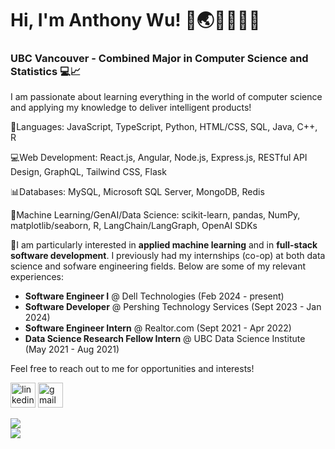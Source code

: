 # Hi, I'm Anthony Wu! 👋🌏🇨🇦🇹🇼
### UBC Vancouver - Combined Major in Computer Science and Statistics 💻📈

I am passionate about learning everything in the world of computer science and applying my knowledge to deliver intelligent products!

🤹Languages: JavaScript, TypeScript, Python, HTML/CSS, SQL, Java, C++, R

💻Web Development: React.js, Angular, Node.js, Express.js, RESTful API Design, GraphQL, Tailwind CSS, Flask

📊Databases: MySQL, Microsoft SQL Server, MongoDB, Redis

🤖Machine Learning/GenAI/Data Science: scikit-learn, pandas, NumPy, matplotlib/seaborn, R, LangChain/LangGraph, OpenAI SDKs

👔I am particularly interested in **applied machine learning** and in **full-stack software development**. I previously had my internships (co-op) at both data science and sofware engineering fields. Below are some of my relevant experiences: <br /> 
- **Software Engineer I** @ Dell Technologies (Feb 2024 - present)
- **Software Developer** @ Pershing Technology Services (Sept 2023 - Jan 2024)
- **Software Engineer Intern** @ Realtor.com (Sept 2021 - Apr 2022)
- **Data Science Research Fellow Intern** @ UBC Data Science Institute (May 2021 - Aug 2021)

Feel free to reach out to me for opportunities and interests!

[<img src='https://cdn.jsdelivr.net/npm/simple-icons@3.0.1/icons/linkedin.svg' alt='linkedin' height='40'>](https://www.linkedin.com/in/anthony-wu-077430b5/)   [<img src='https://cdn.jsdelivr.net/npm/simple-icons@3.0.1/icons/gmail.svg' alt='gmail' height='40'>](mailto:anthony.yp.wu@gmail.com)


<a href="https://github.com/anuraghazra/convoychat">
  <img align="center" src="https://github-readme-stats.vercel.app/api/top-langs/?username=achinth-b&layout=compact&show_icons=true&theme=nightowl" />

<br />

<a href="https://github.com/anuraghazra/github-readme-stats">
  <img align="left" src="https://github-readme-stats.vercel.app/api?username=anthonwu3300&show_icons=true&hide_border=true&count_private=true&theme=tokyonight" />
</a>


<!-- ![GitHub stats](https://github-readme-stats.vercel.app/api?username=anthonywu3300&count_private=true&include_all_commits=true&show_icons=true&hide=stars,contribs&token=SECRET_TOKEN)   -->
